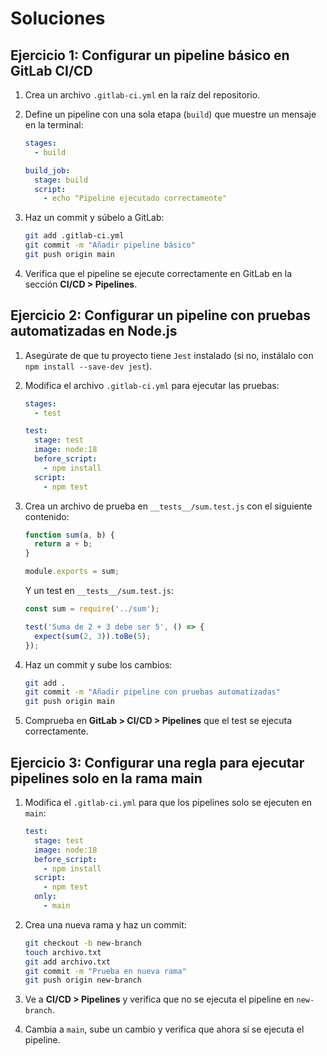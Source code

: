 # Soluciones

## Ejercicio 1: Configurar un pipeline básico en GitLab CI/CD

1. Crea un archivo `.gitlab-ci.yml` en la raíz del repositorio.
2. Define un pipeline con una sola etapa (`build`) que muestre un mensaje en la terminal:

   ```yaml
   stages:
     - build

   build_job:
     stage: build
     script:
       - echo "Pipeline ejecutado correctamente"
   ```
3. Haz un commit y súbelo a GitLab:

   ```bash
   git add .gitlab-ci.yml
   git commit -m "Añadir pipeline básico"
   git push origin main
   ```
4. Verifica que el pipeline se ejecute correctamente en GitLab en la sección **CI/CD > Pipelines**.

## Ejercicio 2: Configurar un pipeline con pruebas automatizadas en Node.js

1. Asegúrate de que tu proyecto tiene `Jest` instalado (si no, instálalo con `npm install --save-dev jest`).
2. Modifica el archivo `.gitlab-ci.yml` para ejecutar las pruebas:

   ```yaml
   stages:
     - test

   test:
     stage: test
     image: node:18
     before_script:
       - npm install
     script:
       - npm test
   ```
3. Crea un archivo de prueba en `__tests__/sum.test.js` con el siguiente contenido:

   ```javascript
   function sum(a, b) {
     return a + b;
   }

   module.exports = sum;
   ```
   Y un test en `__tests__/sum.test.js`:

   ```javascript
   const sum = require('../sum');

   test('Suma de 2 + 3 debe ser 5', () => {
     expect(sum(2, 3)).toBe(5);
   });
   ```
4. Haz un commit y sube los cambios:

   ```bash
   git add .
   git commit -m "Añadir pipeline con pruebas automatizadas"
   git push origin main
   ```
5. Comprueba en **GitLab > CI/CD > Pipelines** que el test se ejecuta correctamente.

## Ejercicio 3: Configurar una regla para ejecutar pipelines solo en la rama main

1. Modifica el `.gitlab-ci.yml` para que los pipelines solo se ejecuten en `main`:

   ```yaml
   test:
     stage: test
     image: node:18
     before_script:
       - npm install
     script:
       - npm test
     only:
       - main
   ```
2. Crea una nueva rama y haz un commit:

   ```bash
   git checkout -b new-branch
   touch archivo.txt
   git add archivo.txt
   git commit -m "Prueba en nueva rama"
   git push origin new-branch
   ```
3. Ve a **CI/CD > Pipelines** y verifica que no se ejecuta el pipeline en `new-branch`.
4. Cambia a `main`, sube un cambio y verifica que ahora sí se ejecuta el pipeline.
